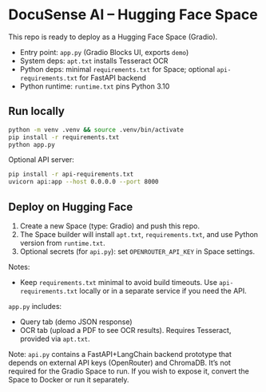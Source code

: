 # DocuSense AI – Hugging Face Space

This repo is ready to deploy as a Hugging Face Space (Gradio).

- Entry point: `app.py` (Gradio Blocks UI, exports `demo`)
- System deps: `apt.txt` installs Tesseract OCR
- Python deps: minimal `requirements.txt` for Space; optional `api-requirements.txt` for FastAPI backend
- Python runtime: `runtime.txt` pins Python 3.10

## Run locally

```bash
python -m venv .venv && source .venv/bin/activate
pip install -r requirements.txt
python app.py
```

Optional API server:
```bash
pip install -r api-requirements.txt
uvicorn api:app --host 0.0.0.0 --port 8000
```

## Deploy on Hugging Face

1. Create a new Space (type: Gradio) and push this repo.
2. The Space builder will install `apt.txt`, `requirements.txt`, and use Python version from `runtime.txt`.
3. Optional secrets (for `api.py`): set `OPENROUTER_API_KEY` in Space settings.

Notes:
- Keep `requirements.txt` minimal to avoid build timeouts. Use `api-requirements.txt` locally or in a separate service if you need the API.

`app.py` includes:
- Query tab (demo JSON response)
- OCR tab (upload a PDF to see OCR results). Requires Tesseract, provided via `apt.txt`.

Note: `api.py` contains a FastAPI+LangChain backend prototype that depends on external API keys (OpenRouter) and ChromaDB. It’s not required for the Gradio Space to run. If you wish to expose it, convert the Space to Docker or run it separately.